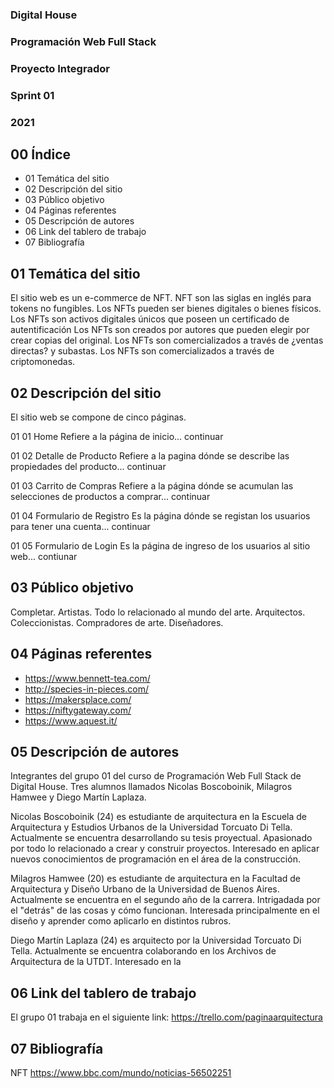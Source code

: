 ### Digital House
### Programación Web Full Stack
### Proyecto Integrador
### Sprint 01
### 2021


## 00 Índice
* 01 Temática del sitio
* 02 Descripción del sitio
* 03 Público objetivo
* 04 Páginas referentes
* 05 Descripción de autores
* 06 Link del tablero de trabajo
* 07 Bibliografía


## 01 Temática del sitio
El sitio web es un e-commerce de NFT. 
NFT son las siglas  en inglés para tokens no fungibles.
Los NFTs pueden ser bienes digitales o bienes físicos.
Los NFTs son activos digitales únicos que poseen un certificado de autentificación 
Los NFTs son creados por autores que pueden elegir por crear copias del original.
Los NFTs son comercializados a través de ¿ventas directas? y subastas.
Los NFTs son comercializados a través de criptomonedas.


## 02 Descripción del sitio
El sitio web se compone de cinco páginas.

01 01 Home
Refiere a la página de inicio... continuar

01 02 Detalle de Producto
Refiere a la pagina dónde se describe las propiedades del producto... continuar

01 03 Carrito de Compras
Refiere a la página dónde se acumulan las selecciones de productos a comprar... continuar

01 04 Formulario de Registro
Es la página dónde se registan los usuarios para tener una cuenta... continuar

01 05 Formulario de Login
Es la página de ingreso de los usuarios al sitio web... contiunar

## 03 Público objetivo
Completar. Artistas. Todo lo relacionado al mundo del arte. Arquitectos. Coleccionistas. Compradores de arte. Diseñadores.


## 04 Páginas referentes

- https://www.bennett-tea.com/
- http://species-in-pieces.com/
- https://makersplace.com/
- https://niftygateway.com/
- https://www.aquest.it/ 

## 05 Descripción de autores
Integrantes del grupo 01 del curso de Programación Web Full Stack de Digital House.
Tres alumnos llamados Nicolas Boscoboinik, Milagros Hamwee y Diego Martín Laplaza.

Nicolas Boscoboinik (24) es estudiante de arquitectura en la Escuela de Arquitectura y Estudios Urbanos de la Universidad Torcuato Di Tella. Actualmente se encuentra desarrollando su tesis proyectual. Apasionado por todo lo relacionado a crear y construir proyectos. Interesado en aplicar nuevos conocimientos de programación en el área de la construcción.

Milagros Hamwee (20) es estudiante de arquitectura en la Facultad de Arquitectura y Diseño Urbano de la Universidad de Buenos Aires. Actualmente se encuentra en el segundo año de la carrera. Intrigadada por el "detrás" de las cosas y cómo funcionan. Interesada principalmente en el diseño y aprender como aplicarlo en distintos rubros.

Diego Martín Laplaza (24) es arquitecto por la Universidad Torcuato Di Tella. Actualmente se encuentra colaborando en los Archivos de Arquitectura de la UTDT. Interesado en la 


## 06 Link del tablero de trabajo
El grupo 01 trabaja en el siguiente link:
https://trello.com/paginaarquitectura


## 07 Bibliografía
NFT
https://www.bbc.com/mundo/noticias-56502251